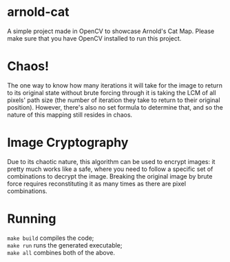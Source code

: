 # arnold-cat
A simple project made in OpenCV to showcase Arnold's Cat Map.
Please make sure that you have OpenCV installed to run this project.

# Chaos!
The one way to know how many iterations it will take for the image to return to its original state without brute forcing through it is taking the LCM of all pixels' path size (the number of iteration they take to return to their original position).
However, there's also no set formula to determine that, and so the nature of this mapping still resides in chaos.

# Image Cryptography
Due to its chaotic nature, this algorithm can be used to encrypt images: it pretty much works like a safe, where you need to follow a specific set of combinations to decrypt the image.
Breaking the original image by brute force requires reconstituting it as many times as there are pixel combinations.

# Running
`make build` compiles the code;  
`make run` runs the generated executable;  
`make all` combines both of the above.
